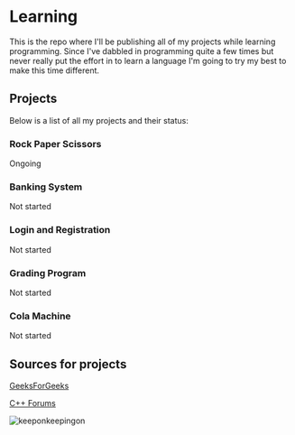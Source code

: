 # Learning
This is the repo where I'll be publishing all of my projects while learning programming. Since I've dabbled in programming quite a few times but never really put the effort in to learn a language I'm going to try my best to make this time different. 

## Projects
Below is a list of all my projects and their status:

### Rock Paper Scissors
Ongoing

### Banking System
Not started

### Login and Registration
Not started

### Grading Program
Not started

### Cola Machine
Not started


## Sources for projects
[GeeksForGeeks](https://www.geeksforgeeks.org/cpp/top-50-cpp-project-ideas-for-beginners-advanced/)

[C++ Forums](https://cplusplus.com/forum/articles/12974/)









![keeponkeepingon](https://github.com/user-attachments/assets/d377dadd-9c72-407c-b629-6ad59154ca68)
